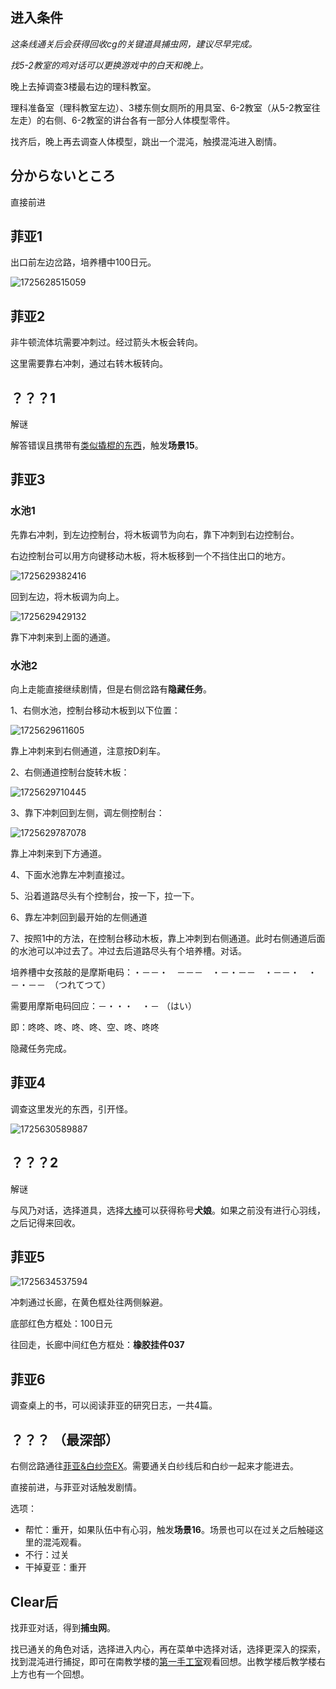 ## 进入条件

*这条线通关后会获得回收cg的关键道具捕虫网，建议尽早完成。*

*找5-2教室的鸡对话可以更换游戏中的白天和晚上。*

晚上去掉调查3楼最右边的理科教室。

理科准备室（理科教室左边）、3楼东侧女厕所的用具室、6-2教室（从5-2教室往左走）的右侧、6-2教室的讲台各有一部分人体模型零件。

找齐后，晚上再去调查人体模型，跳出一个混沌，触摸混沌进入剧情。

## 分からないところ

直接前进

## 菲亚1

出口前左边岔路，培养槽中100日元。

![1725628515059](image/07菲亚/1725628515059.png)

## 菲亚2

非牛顿流体坑需要冲刺过。经过箭头木板会转向。

这里需要靠右冲刺，通过右转木板转向。

## ？？？1

解谜

解答错误且携带有[类似撬棍的东西](03千子.md)，触发**场景15**。

## 菲亚3

### 水池1

先靠右冲刺，到左边控制台，将木板调节为向右，靠下冲刺到右边控制台。

右边控制台可以用方向键移动木板，将木板移到一个不挡住出口的地方。

![1725629382416](image/07菲亚/1725629382416.png)

回到左边，将木板调为向上。

![1725629429132](image/07菲亚/1725629429132.png)

靠下冲刺来到上面的通道。

### 水池2

向上走能直接继续剧情，但是右侧岔路有**隐藏任务**。

1、右侧水池，控制台移动木板到以下位置：

![1725629611605](image/07菲亚/1725629611605.png)

靠上冲刺来到右侧通道，注意按D刹车。

2、右侧通道控制台旋转木板：

![1725629710445](image/07菲亚/1725629710445.png)

3、靠下冲刺回到左侧，调左侧控制台：

![1725629787078](image/07菲亚/1725629787078.png)

靠上冲刺来到下方通道。

4、下面水池靠左冲刺直接过。

5、沿着道路尽头有个控制台，按一下，拉一下。

6、靠左冲刺回到最开始的左侧通道

7、按照1中的方法，在控制台移动木板，靠上冲刺到右侧通道。此时右侧通道后面的水池可以冲过去了。冲过去后道路尽头有个培养槽。对话。

培养槽中女孩敲的是摩斯电码：・－－・　－－－　・－・－－　・－－・　・－・－－　（つれてつて）

需要用摩斯电码回应：－・・・　・－ （はい）

即：咚咚、咚、咚、咚、空、咚、咚咚

隐藏任务完成。

## 菲亚4

调查这里发光的东西，引开怪。

![1725630589887](image/07菲亚/1725630589887.png)

## ？？？2

解谜

与风乃对话，选择道具，选择[大棒](07心羽.md)可以获得称号**犬娘**。如果之前没有进行心羽线，之后记得来回收。

## 菲亚5

![1725634537594](image/07菲亚/1725634537594.png)

冲刺通过长廊，在黄色框处往两侧躲避。

底部红色方框处：100日元

往回走，长廊中间红色方框处：**橡胶挂件037**

## 菲亚6

调查桌上的书，可以阅读菲亚的研究日志，一共4篇。

## ？？？ （最深部）

右侧岔路通往[菲亚&白纱奈EX](09菲亚&白纱奈EX.md)。需要通关白纱线后和白纱一起来才能进去。

直接前进，与菲亚对话触发剧情。

选项：

- 帮忙：重开，如果队伍中有心羽，触发**场景16**。场景也可以在过关之后触碰这里的混沌观看。
- 不行：过关
- 干掉夏亚：重开

## Clear后

找菲亚对话，得到**捕虫网**。

找已通关的角色对话，选择进入内心，再在菜单中选择对话，选择更深入的探索，找到混沌进行捕捉，即可在南教学楼的[第一手工室](06出教学楼剧情.md)观看回想。出教学楼后教学楼右上方也有一个回想。
